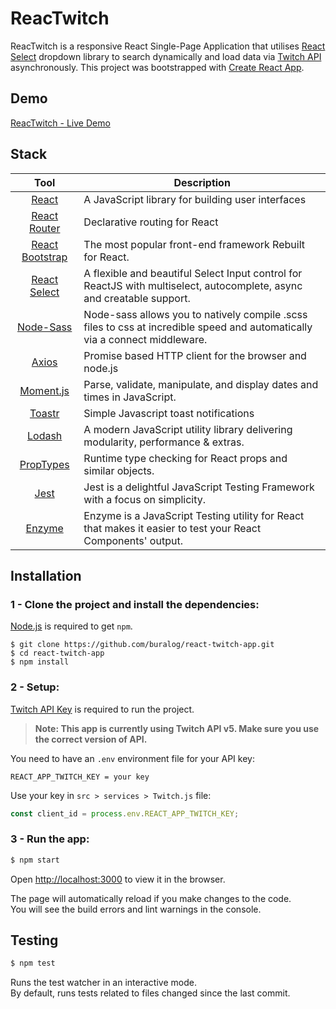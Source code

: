 # ReacTwitch
  
ReacTwitch is a responsive React Single-Page Application that utilises [React Select](https://react-select.com/home) dropdown library to search dynamically and load data via  [Twitch  API](https://dev.twitch.tv/docs/v5/) asynchronously. This project was bootstrapped with [Create React App](https://github.com/facebook/create-react-app).


## Demo
[ReacTwitch - Live Demo](https://reactwitch.netlify.com/)

## Stack

| Tool             | Description   |
| :-------------:|--------------|
| [React](http://facebook.github.io/react/index.html) | A JavaScript library for building user interfaces |
| [React Router](https://reacttraining.com/react-router/) | Declarative routing for React |
| [React Bootstrap](https://react-bootstrap.github.io/) | The most popular front-end framework Rebuilt for React. |
| [React Select](https://react-select.com/home) | A flexible and beautiful Select Input control for ReactJS with multiselect, autocomplete, async and creatable support. |
| [Node-Sass](https://github.com/sass/node-sass) | Node-sass allows you to natively compile .scss files to css at incredible speed and automatically via a connect middleware. |
| [Axios](https://github.com/axios/axios) | Promise based HTTP client for the browser and node.js |
| [Moment.js](https://momentjs.com/) | Parse, validate, manipulate, and display dates and times in JavaScript. |
| [Toastr](https://codeseven.github.io/toastr/) | Simple Javascript toast notifications |
| [Lodash](https://lodash.com/) | A modern JavaScript utility library delivering modularity, performance & extras. |
| [PropTypes](https://www.npmjs.com/package/prop-types) | Runtime type checking for React props and similar objects. |
| [Jest](https://jestjs.io/) | Jest is a delightful JavaScript Testing Framework with a focus on simplicity. |
| [Enzyme](https://airbnb.io/enzyme/) | Enzyme is a JavaScript Testing utility for React that makes it easier to test your React Components' output. |

## Installation
### **1 -**  Clone the project and install the dependencies:

  [Node.js](http://nodejs.org/) is required to get ``npm``.

```
$ git clone https://github.com/buralog/react-twitch-app.git
$ cd react-twitch-app
$ npm install
```

### **2 -** Setup:


[Twitch API Key](https://glass.twitch.tv/login) is required to run the project.

>**Note: This app is currently using Twitch API v5. Make sure you use the correct version of API.**

You need to have an `.env` environment file for your API key:

```
REACT_APP_TWITCH_KEY = your key
```
Use your key in ``src > services > Twitch.js`` file:

```js
const client_id = process.env.REACT_APP_TWITCH_KEY;
```

### **3 -** Run the app:

```sh
$ npm start
```
Open [http://localhost:3000](http://localhost:3000) to view it in the browser.

The page will automatically reload if you make changes to the code.<br>
You will see the build errors and lint warnings in the console.

## Testing
```sh
$ npm test
```
Runs the test watcher in an interactive mode.<br>
By default, runs tests related to files changed since the last commit.

